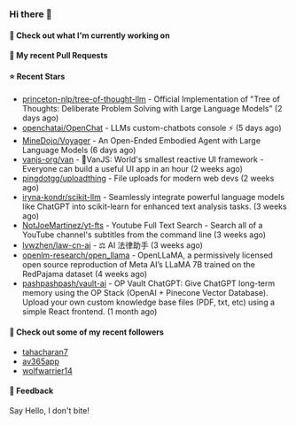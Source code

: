 ### Hi there 👋

#### 👷 Check out what I'm currently working on

#### 🔨 My recent Pull Requests


#### ⭐ Recent Stars

- [princeton-nlp/tree-of-thought-llm](https://github.com/princeton-nlp/tree-of-thought-llm) - Official Implementation of &#34;Tree of Thoughts: Deliberate Problem Solving with Large Language Models&#34; (2 days ago)
- [openchatai/OpenChat](https://github.com/openchatai/OpenChat) - LLMs custom-chatbots console ⚡ (5 days ago)
- [MineDojo/Voyager](https://github.com/MineDojo/Voyager) - An Open-Ended Embodied Agent with Large Language Models (6 days ago)
- [vanjs-org/van](https://github.com/vanjs-org/van) - 🍦VanJS: World&#39;s smallest reactive UI framework - Everyone can build a useful UI app in an hour (2 weeks ago)
- [pingdotgg/uploadthing](https://github.com/pingdotgg/uploadthing) - File uploads for modern web devs (2 weeks ago)
- [iryna-kondr/scikit-llm](https://github.com/iryna-kondr/scikit-llm) - Seamlessly integrate powerful language models like ChatGPT into scikit-learn for enhanced text analysis tasks. (3 weeks ago)
- [NotJoeMartinez/yt-fts](https://github.com/NotJoeMartinez/yt-fts) - Youtube Full Text Search - Search all of a YouTube channel&#39;s subtitles from the command line  (3 weeks ago)
- [lvwzhen/law-cn-ai](https://github.com/lvwzhen/law-cn-ai) - ⚖️ AI 法律助手 (3 weeks ago)
- [openlm-research/open_llama](https://github.com/openlm-research/open_llama) - OpenLLaMA, a permissively licensed open source reproduction of Meta AI’s LLaMA 7B trained on the RedPajama dataset (4 weeks ago)
- [pashpashpash/vault-ai](https://github.com/pashpashpash/vault-ai) - OP Vault ChatGPT: Give ChatGPT long-term memory using the OP Stack (OpenAI &#43; Pinecone Vector Database). Upload your own custom knowledge base files (PDF, txt, etc) using a simple React frontend. (1 month ago)

#### 👯 Check out some of my recent followers

- [tahacharan7](https://github.com/tahacharan7)
- [av365app](https://github.com/av365app)
- [wolfwarrier14](https://github.com/wolfwarrier14)

#### 💬 Feedback

Say Hello, I don't bite!